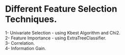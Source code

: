 # Different Feature Selection Techniques.

1- Univariate Selection - using Kbest Algorithm and Chi2.  
2- Feature Importance - using ExtraTreeClassifier.  
3- Correlation.  
4- Information Gain.
